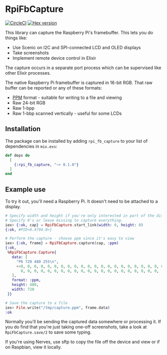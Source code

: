 # RpiFbCapture

[![CircleCI](https://circleci.com/gh/fhunleth/rpi_fb_capture.svg?style=svg)](https://circleci.com/gh/fhunleth/rpi_fb_capture)
[![Hex version](https://img.shields.io/hexpm/v/rpi_fb_capture.svg "Hex version")](https://hex.pm/packages/rpi_fb_capture)

This library can capture the Raspberry Pi's framebuffer. This lets you do things
like:

* Use Scenic on I2C and SPI-connected LCD and OLED displays
* Take screenshots
* Implement remote device control in Elixir

The capture occurs in a separate port process which can be supervised like other
Elixir processes.

The native Raspberry Pi framebuffer is captured in 16-bit RGB. That raw buffer
can be reported or any of these formats:

* [PPM](https://en.wikipedia.org/wiki/Netpbm_format) format - suitable for
  writing to a file and viewing
* Raw 24-bit RGB
* Raw 1-bpp
* Raw 1-bbp scanned vertically - useful for some LCDs

## Installation

The package can be installed by adding `rpi_fb_capture` to your list of
dependencies in `mix.exs`:

```elixir
def deps do
  [
    {:rpi_fb_capture, "~> 0.1.0"}
  ]
end
```

## Example use

To try it out, you'll need a Raspberry Pi. It doesn't need to be attached to a
display.

```elixir
# Specify width and height if you're only interested in part of the display.
# Specify 0's or leave missing to capture everything.
iex> {:ok, cap} = RpiFbCapture.start_link(width: 0, height: 0)
{:ok, #PID<0.4794.0>}

# Perform the capture - choose ppm since it's easy to view
iex> {:ok, frame} = RpiFbCapture.capture(cap, :ppm)
{:ok,
 %RpiFbCapture.Capture{
   data: [
     "P6 720 480 255\n",
     <<0, 0, 0, 0, 0, 0, 0, 0, 0, 0, 0, 0, 0, 0, 0, 0, 0, 0, 0, 0, 0, 0, 0, 0,
       0, 0, 0, 0, 0, 0, 0, 0, 0, 0, 0, 0, 0, 0, 0, 0, 0, 0, 0, 0, 0, ...>>
   ],
   format: :ppm,
   height: 480,
   width: 720
 }}

# Save the capture to a file
iex> File.write("/tmp/capture.ppm", frame.data)
:ok
```

Normally you'll be sending the captured data somewhere or processing it. If you
do find that you're just taking one-off screenshots, take a look at
`RpiFbCapture.save/2` to save some typing.

If you're using Nerves, use sftp to copy the file off the device and view or if
on Raspbian, view it locally.
